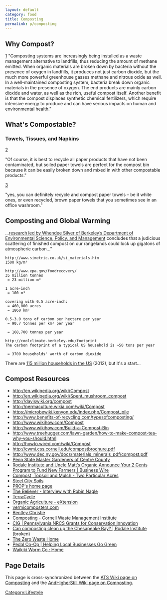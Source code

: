 ```yaml
---
layout: default
category: food
title: Composting
permalink: p/composting
---
```


Why Compost?
------------

[1](https://alumni.stanford.edu/get/page/magazine/article/?article_id=29083) "Composting systems are increasingly being installed as a waste management alternative to landfills, thus reducing the amount of methane emitted. When organic materials are broken down by bacteria without the presence of oxygen in landfills, it produces not just carbon dioxide, but the much more powerful greenhouse gasses methane and nitrous oxide as well. In a well-maintained composting system, bacteria break down organic materials in the presence of oxygen. The end products are mainly carbon dioxide and water, as well as the rich, useful compost itself. Another benefit is that the compost displaces synthetic chemical fertilizers, which require intensive energy to produce and can have serious impacts on human and environmental health."

What's Compostable?
-------------------

### Towels, Tissues, and Napkins

[2](http://www.scu.edu/sustainability/stewardship/recyclingfaq.cfm?c=10888)

"Of course, it is best to recycle all paper products that have not been contaminated, but soiled paper towels are perfect for the compost bin because it can be easily broken down and mixed in with other compostable products."

[3](http://www.compostinstructions.com/composting-info-paper-towels-are-they-compostable/)

"yes, you can definitely recycle and compost paper towels – be it white ones, or even recycled, brown paper towels that you sometimes see in an office washroom."

Composting and Global Warming
-----------------------------

...[research led by Whendee Silver of Berkeley’s Department of Environmental Science, Policy, and Management](http://alumni.berkeley.edu/california-magazine/just-in/2014-11-06/new-global-warming-remedy-turning-rangelands-carbon-sucking) concludes that a judicious scattering of finished compost on our rangelands could lock up gigatons of atmospheric carbon..."

    http://www.simetric.co.uk/si_materials.htm
    1500 kg/m³

    http://www.epa.gov/foodrecovery/
    35 million tonnes
     = 23 million m³

    1 acre-inch
     = 100 m³

    covering with 0.5 acre-inch:
     = 460,000 acres
     = 1860 km²

    0.5-3.0 tons of carbon per hectare per year
     = 90.7 tonnes per km² per year

     = 168,700 tonnes per year

    http://coolclimate.berkeley.edu/footprint
    The carbon footprint of a typical US household is ~50 tons per year

     = 3700 households' worth of carbon dioxide

There are [115 million households in the US](http://quickfacts.census.gov/qfd/states/00000.html) (2012), but it's a start...

Compost Resources
-----------------

-   <http://en.wikipedia.org/wiki/Compost>
-   <http://en.wikipedia.org/wiki/Spent_mushroom_compost>
-   <http://daviswiki.org/compost>
-   <http://permaculture.wikia.com/wiki/Compost>
-   <https://microbewiki.kenyon.edu/index.php/Compost_pile>
-   <http://www.benefits-of-recycling.com/typesofcomposting/>
-   <http://www.wikihow.com/Compost>
-   <http://www.wikihow.com/Build-a-Compost-Bin>
-   <http://www.treehugger.com/lawn-garden/how-to-make-compost-tea-why-you-should.html>
-   <http://howto.wired.com/wiki/Compost>
-   <http://cwmi.css.cornell.edu/compostbrochure.pdf>
-   <http://www.dec.ny.gov/docs/materials_minerals_pdf/compost.pdf>
-   [Penn State Master Gardeners of Centre County](http://extension.psu.edu/centre)
-   [Rodale Institute and Uncle Matt’s Organic Announce Your 2 Cents Program to Fund New Farmers | Business Wire](http://www.businesswire.com/news/home/20110711006268/en/Rodale-Institute-Uncle-Matt%E2%80%99s-Organic-Announce-2#.VRHtT3Xd_8s)
-   [Compost, Topsoil and Mulch - Two Particular Acres](http://www.twoparticularacres.com/)
-   [Steel City Soils](http://steelcitysoils.com/)
-   [PROP's home page](http://www.proprecycles.org/)
-   [The Believer - Interview with Robin Nagle](http://www.believermag.com/issues/201009/?read=interview_nagle)
-   [TerraCycle](http://www.terracycle.com/en-US/)
-   [Organic Agriculture - eXtension](http://www.extension.org/organic_production)
-   [vermicomposters.com](http://vermicomposters.ning.com/)
-   [Bentley Christie](http://www.bentleychristie.com/)
-   [Composting - Cornell Waste Management Institute](http://cwmi.css.cornell.edu/composting.htm)
-   [CIG | Pennsylvania NRCS Grants for Conservation Innovation](http://www.nrcs.usda.gov/wps/portal/nrcs/main/pa/programs/financial/cig/#CIG)
-   [Can composting clean up the Chesapeake Bay? | Rodale Institute](http://rodaleinstitute.org/20100520_Can_composting_clean_up_the_Chesapeake_Bay) (broken)
-   [The Zero Waste Home](http://www.zerowastehome.com/)
-   [Pedal Co-Op | Helping Local Businesses Go Green](http://www.pedalcoop.org/)
-   [Waikiki Worm Co.: Home](http://www.waikikiworm.com/1wwhome.html)

Page Details
------------

This page is cross-synchronized between the [ATS Wiki page on Composting](http://wiki.alexaschriempf.com/w/Composting) and the [AndHigherStill Wiki page on Composting](http://wiki.andhigherstill.com/w/Composting).

[Category:Lifestyle](/Category:Lifestyle "wikilink")
